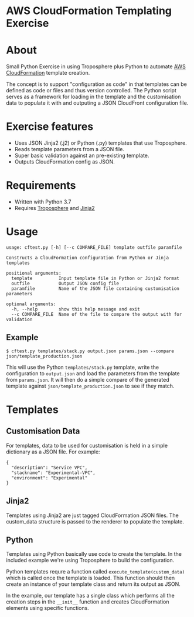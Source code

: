 # AWS CloudFormation Templating Exercise

# About

Small Python Exercise in using Troposphere plus Python to automate [AWS CloudFormation](https://aws.amazon.com/cloudformation) template creation.

The concept is to support "configuration as code" in that templates can be defined as code or files and thus version controlled. The Python script serves as a framework for loading in the template and the customisation data to populate it with and outputing a JSON CloudFront configuration file.

# Exercise features

- Uses JSON Jinja2 (.j2) or Python (.py) templates that use Troposphere.
- Reads template parameters from a JSON file.
- Super basic validation against an pre-existing template.
- Outputs CloudFormation config as JSON.

# Requirements

- Written with Python 3.7
- Requires [Troposphere](https://github.com/cloudtools/troposphere) and [Jinja2](http://jinja.pocoo.org/)

# Usage

```
usage: cftest.py [-h] [--c COMPARE_FILE] template outfile paramfile

Constructs a CloudFormation configuration from Python or Jinja templates

positional arguments:
  template          Input template file in Python or Jinja2 format
  outfile           Output JSON config file
  paramfile         Name of the JSON file containing customisation parameters

optional arguments:
  -h, --help        show this help message and exit
  --c COMPARE_FILE  Name of the file to compare the output with for validation
```

## Example

```
$ cftest.py templates/stack.py output.json params.json --compare json/template_production.json
```

This will use the Python `templates/stack.py` template, write the configuration to `output.json` and load the parameters from the template from `params.json`. It will then do a simple compare of the generated template against `json/template_production.json` to see if they match.


# Templates

## Customisation Data

For templates, data to be used for customisation is held in a simple dictionary as a JSON file. For example:
```
{
  "description": "Service VPC",
  "stackname": "Experimental-VPC",
  "environment": "Experimental"
}
```

## Jinja2

Templates using Jinja2 are just tagged CloudFormation JSON files. The custom_data structure is passed to the renderer to populate the template.

## Python

Templates using Python basically use code to create the template. In the included example we're using Troposphere to build the configuration.

Python templates requre a function called `execute_template(custom_data)` which is called once the template is loaded. This function should then create an instance of your template class and return its output as JSON.

In the example, our template has a single class which performs all the creation steps in the `__init__` function and creates CloudFormation elements using specific functions.



